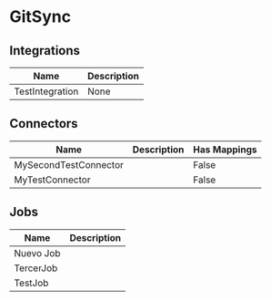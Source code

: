 # GitSync

## Integrations
|Name|Description|
|----|-----------|
|TestIntegration|None|


## Connectors
|Name|Description|Has Mappings|
|----|-----------|------------|
|MySecondTestConnector||False|
|MyTestConnector||False|


## Jobs
|Name|Description|
|----|-----------|
|Nuevo Job||
|TercerJob||
|TestJob||

